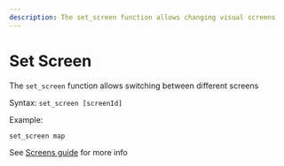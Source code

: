 ```yaml
---
description: The set_screen function allows changing visual screens
---
```


# Set Screen

The `set_screen` function allows switching between different screens

Syntax: `set_screen [screenId]`

Example:

```renpy
set_screen map
```

See [Screens guide](../features/screens.md) for more info


